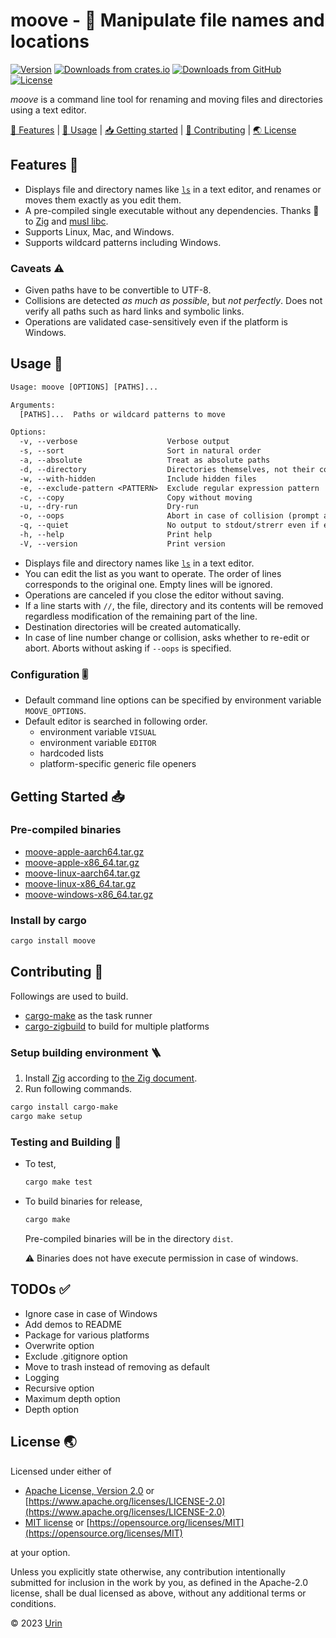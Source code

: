 # moove - 🚚 Manipulate file names and locations

[![Version][image-version]][url-version]
[![Downloads from crates.io][image-downloads-crates]][url-crates.io]
[![Downloads from GitHub][image-downloads-github]][url-latest-release]
[![License][image-license]](#license-)

*moove* is a command line tool for renaming and moving files and directories using a text editor.

[🎨 Features](#features-) \|
[🚀 Usage](#usage-) \|
[📥 Getting started](#getting-started-) \|
[💙 Contributing](#contributing-) \|
[🌏 License](#license-)


## Features 🎨

- Displays file and directory names like [`ls`](https://man7.org/linux/man-pages/man1/ls.1.html) in a text editor,
  and renames or moves them exactly as you edit them.
- A pre-compiled single executable without any dependencies.
  Thanks 💖 to [Zig](https://ziglang.org/) and [musl libc](https://musl.libc.org/).
- Supports Linux, Mac, and Windows.
- Supports wildcard patterns including Windows.

### Caveats ⚠

- Given paths have to be convertible to UTF-8.
- Collisions are detected *as much as possible*, but *not perfectly*.
  Does not verify all paths such as hard links and symbolic links.
- Operations are validated case-sensitively even if the platform is Windows.

## Usage 🚀

```txt
Usage: moove [OPTIONS] [PATHS]...

Arguments:
  [PATHS]...  Paths or wildcard patterns to move

Options:
  -v, --verbose                    Verbose output
  -s, --sort                       Sort in natural order
  -a, --absolute                   Treat as absolute paths
  -d, --directory                  Directories themselves, not their contents
  -w, --with-hidden                Include hidden files
  -e, --exclude-pattern <PATTERN>  Exclude regular expression pattern
  -c, --copy                       Copy without moving
  -u, --dry-run                    Dry-run
  -o, --oops                       Abort in case of collision (prompt as default)
  -q, --quiet                      No output to stdout/strerr even if error
  -h, --help                       Print help
  -V, --version                    Print version
```

- Displays file and directory names like [`ls`](https://man7.org/linux/man-pages/man1/ls.1.html) in a text editor.
- You can edit the list as you want to operate. The order of lines corresponds to the original one. Empty lines will be ignored.
- Operations are canceled if you close the editor without saving.
- If a line starts with `//`, the file, directory and its contents will be removed regardless modification of the remaining part of the line.
- Destination directories will be created automatically.
- In case of line number change or collision, asks whether to re-edit or abort. Aborts without asking if `--oops` is specified.

### Configuration 🎚

- Default command line options can be specified by environment variable `MOOVE_OPTIONS`.
- Default editor is searched in following order.
  - environment variable `VISUAL`
  - environment variable `EDITOR`
  - hardcoded lists
  - platform-specific generic file openers

## Getting Started 📥

### Pre-compiled binaries

- [moove-apple-aarch64.tar.gz](https://github.com/urin/moove/releases/latest/download/moove-apple-aarch64.tar.gz)
- [moove-apple-x86_64.tar.gz](https://github.com/urin/moove/releases/latest/download/moove-apple-x86_64.tar.gz)
- [moove-linux-aarch64.tar.gz](https://github.com/urin/moove/releases/latest/download/moove-linux-aarch64.tar.gz)
- [moove-linux-x86_64.tar.gz](https://github.com/urin/moove/releases/latest/download/moove-linux-x86_64.tar.gz)
- [moove-windows-x86_64.tar.gz](https://github.com/urin/moove/releases/latest/download/moove-windows-x86_64.tar.gz)

### Install by cargo

```sh
cargo install moove
```

## Contributing 💙

Followings are used to build.

- [cargo-make](https://crates.io/crates/cargo-make/) as the task runner
- [cargo-zigbuild](https://crates.io/crates/cargo-zigbuild) to build for multiple platforms

### Setup building environment 🪜

1. Install [Zig](https://ziglang.org/) according to [the Zig document](https://ziglang.org/learn/getting-started/#installing-zig).
2. Run following commands.
```sh
cargo install cargo-make
cargo make setup
```

### Testing and Building 🔨

- To test,
  ```txt
  cargo make test
  ```

- To build binaries for release,
  ```txt
  cargo make
  ```
  Pre-compiled binaries will be in the directory `dist`.

  ⚠  Binaries does not have execute permission in case of windows.

## TODOs ✅

- Ignore case in case of Windows
- Add demos to README
- Package for various platforms
- Overwrite option
- Exclude .gitignore option
- Move to trash instead of removing as default
- Logging
- Recursive option
- Maximum depth option
- Depth option

## License 🌏

Licensed under either of

- [Apache License, Version 2.0][url-license-apache] or
  [https://www.apache.org/licenses/LICENSE-2.0](https://www.apache.org/licenses/LICENSE-2.0)
- [MIT license][url-license-mit] or
  [https://opensource.org/licenses/MIT](https://opensource.org/licenses/MIT)

at your option.

Unless you explicitly state otherwise, any contribution intentionally submitted
for inclusion in the work by you, as defined in the Apache-2.0 license, shall be
dual licensed as above, without any additional terms or conditions.

© 2023 [Urin](https://github.com/urin)

<!-- Reference -->

[image-license]: https://img.shields.io/badge/license-MIT%2FApache--2.0-lightgrey?style=flat
[image-downloads-crates]: https://img.shields.io/crates/d/moove?label=downloads&style=flat
[image-downloads-github]: https://img.shields.io/github/downloads/urin/moove/total?label=from%20GitHub&style=flat
[image-version]: https://img.shields.io/crates/v/moove.svg?style=flat

[url-license-mit]: https://github.com/urin/moove/blob/main/LICENSE-MIT
[url-license-apache]: https://github.com/urin/moove/blob/main/LICENSE-APACHE
[url-latest-release]: https://github.com/urin/moove/releases/latest
[url-releases]: https://github.com/urin/moove/releases
[url-version]: https://crates.io/crates/moove/versions
[url-crates.io]: https://crates.io/crates/moove
